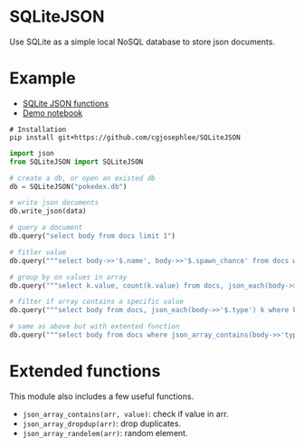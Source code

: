 # SQLiteJSON
Use SQLite as a simple local NoSQL database to store json documents.

# Example
- [SQLite JSON functions](https://www.sqlite.org/json1.html)
- [Demo notebook](https://github.com/cgjosephlee/SQLiteJSON/blob/main/tests/demo.ipynb)
```shell
# Installation
pip install git+https://github.com/cgjosephlee/SQLiteJSON
```
```python
import json
from SQLiteJSON import SQLiteJSON

# create a db, or open an existed db
db = SQLiteJSON("pokedex.db")

# write json documents
db.write_json(data)

# query a document
db.query("select body from docs limit 1")

# fitler value
db.query("""select body->>'$.name', body->>'$.spawn_chance' from docs where body->>'$.spawn_chance' < 0.01""")

# group by on values in array
db.query("""select k.value, count(k.value) from docs, json_each(body->>'$.type') k group by k.value order by count(k.value)""")

# filter if array contains a specific value
db.query("""select body from docs, json_each(body->>'$.type') k where k.value = 'Ice'""")

# same as above but with extented function
db.query("""select body from docs where json_array_contains(body->>'type', 'Ice')""")
```

# Extended functions
This module also includes a few useful functions.
- `json_array_contains(arr, value)`: check if value in arr.
- `json_array_dropdup(arr)`: drop duplicates.
- `json_array_randelem(arr)`: random element.
